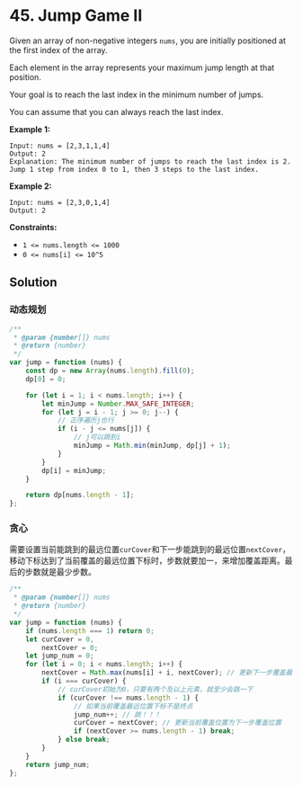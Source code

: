 # 45. Jump Game II

Given an array of non-negative integers `nums`, you are initially positioned at the first index of the array.

Each element in the array represents your maximum jump length at that position.

Your goal is to reach the last index in the minimum number of jumps.

You can assume that you can always reach the last index.

**Example 1:**

```
Input: nums = [2,3,1,1,4]
Output: 2
Explanation: The minimum number of jumps to reach the last index is 2. Jump 1 step from index 0 to 1, then 3 steps to the last index.
```

**Example 2:**

```
Input: nums = [2,3,0,1,4]
Output: 2
```

**Constraints:**

-   `1 <= nums.length <= 1000`
-   `0 <= nums[i] <= 10^5`

## Solution

### 动态规划

```javascript
/**
 * @param {number[]} nums
 * @return {number}
 */
var jump = function (nums) {
    const dp = new Array(nums.length).fill(0);
    dp[0] = 0;

    for (let i = 1; i < nums.length; i++) {
        let minJump = Number.MAX_SAFE_INTEGER;
        for (let j = i - 1; j >= 0; j--) {
            // 正序遍历j也行
            if (i - j <= nums[j]) {
                // j可以跳到i
                minJump = Math.min(minJump, dp[j] + 1);
            }
        }
        dp[i] = minJump;
    }

    return dp[nums.length - 1];
};
```

### 贪心

需要设置当前能跳到的最远位置`curCover`和下一步能跳到的最远位置`nextCover`，移动下标达到了当前覆盖的最远位置下标时，步数就要加一，来增加覆盖距离。最后的步数就是最少步数。

```javascript
/**
 * @param {number[]} nums
 * @return {number}
 */
var jump = function (nums) {
    if (nums.length === 1) return 0;
    let curCover = 0,
        nextCover = 0;
    let jump_num = 0;
    for (let i = 0; i < nums.length; i++) {
        nextCover = Math.max(nums[i] + i, nextCover); // 更新下一步覆盖最远位置
        if (i === curCover) {
            // curCover初始为0，只要有两个及以上元素，就至少会跳一下
            if (curCover !== nums.length - 1) {
                // 如果当前覆盖最远位置下标不是终点
                jump_num++; // 跳！！！
                curCover = nextCover; // 更新当前覆盖位置为下一步覆盖位置
                if (nextCover >= nums.length - 1) break;
            } else break;
        }
    }
    return jump_num;
};
```
